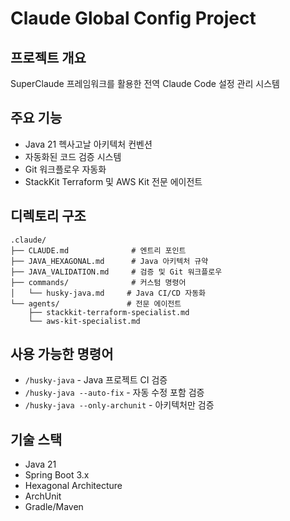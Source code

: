 # Claude Global Config Project

## 프로젝트 개요
SuperClaude 프레임워크를 활용한 전역 Claude Code 설정 관리 시스템

## 주요 기능
- Java 21 헥사고날 아키텍처 컨벤션
- 자동화된 코드 검증 시스템
- Git 워크플로우 자동화
- StackKit Terraform 및 AWS Kit 전문 에이전트

## 디렉토리 구조
```
.claude/
├── CLAUDE.md              # 엔트리 포인트
├── JAVA_HEXAGONAL.md      # Java 아키텍처 규약
├── JAVA_VALIDATION.md     # 검증 및 Git 워크플로우
├── commands/              # 커스텀 명령어
│   └── husky-java.md     # Java CI/CD 자동화
└── agents/               # 전문 에이전트
    ├── stackkit-terraform-specialist.md
    └── aws-kit-specialist.md
```

## 사용 가능한 명령어
- `/husky-java` - Java 프로젝트 CI 검증
- `/husky-java --auto-fix` - 자동 수정 포함 검증
- `/husky-java --only-archunit` - 아키텍처만 검증

## 기술 스택
- Java 21
- Spring Boot 3.x
- Hexagonal Architecture
- ArchUnit
- Gradle/Maven